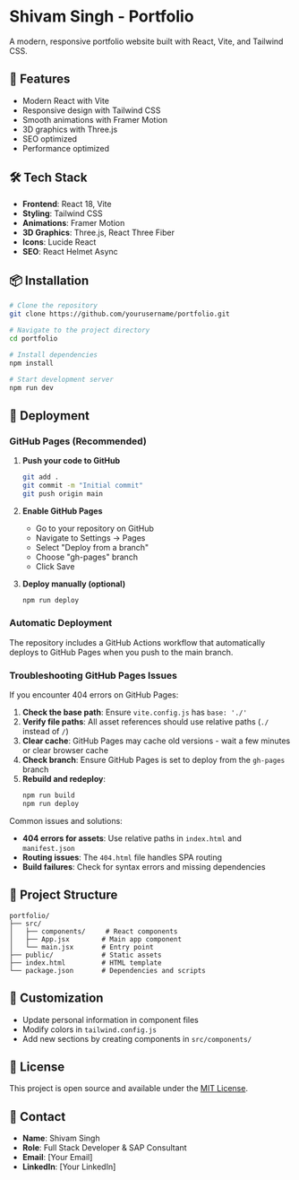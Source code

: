 # Shivam Singh - Portfolio

A modern, responsive portfolio website built with React, Vite, and Tailwind CSS.

## 🚀 Features

- Modern React with Vite
- Responsive design with Tailwind CSS
- Smooth animations with Framer Motion
- 3D graphics with Three.js
- SEO optimized
- Performance optimized

## 🛠️ Tech Stack

- **Frontend**: React 18, Vite
- **Styling**: Tailwind CSS
- **Animations**: Framer Motion
- **3D Graphics**: Three.js, React Three Fiber
- **Icons**: Lucide React
- **SEO**: React Helmet Async

## 📦 Installation

```bash
# Clone the repository
git clone https://github.com/yourusername/portfolio.git

# Navigate to the project directory
cd portfolio

# Install dependencies
npm install

# Start development server
npm run dev
```

## 🚀 Deployment

### GitHub Pages (Recommended)

1. **Push your code to GitHub**
   ```bash
   git add .
   git commit -m "Initial commit"
   git push origin main
   ```

2. **Enable GitHub Pages**
   - Go to your repository on GitHub
   - Navigate to Settings → Pages
   - Select "Deploy from a branch"
   - Choose "gh-pages" branch
   - Click Save

3. **Deploy manually (optional)**
   ```bash
   npm run deploy
   ```

### Automatic Deployment

The repository includes a GitHub Actions workflow that automatically deploys to GitHub Pages when you push to the main branch.

### Troubleshooting GitHub Pages Issues

If you encounter 404 errors on GitHub Pages:

1. **Check the base path**: Ensure `vite.config.js` has `base: './'`
2. **Verify file paths**: All asset references should use relative paths (`./` instead of `/`)
3. **Clear cache**: GitHub Pages may cache old versions - wait a few minutes or clear browser cache
4. **Check branch**: Ensure GitHub Pages is set to deploy from the `gh-pages` branch
5. **Rebuild and redeploy**:
   ```bash
   npm run build
   npm run deploy
   ```

Common issues and solutions:
- **404 errors for assets**: Use relative paths in `index.html` and `manifest.json`
- **Routing issues**: The `404.html` file handles SPA routing
- **Build failures**: Check for syntax errors and missing dependencies

## 📁 Project Structure

```
portfolio/
├── src/
│   ├── components/     # React components
│   ├── App.jsx        # Main app component
│   └── main.jsx       # Entry point
├── public/            # Static assets
├── index.html         # HTML template
└── package.json       # Dependencies and scripts
```

## 🎨 Customization

- Update personal information in component files
- Modify colors in `tailwind.config.js`
- Add new sections by creating components in `src/components/`

## 📄 License

This project is open source and available under the [MIT License](LICENSE).

## 👤 Contact

- **Name**: Shivam Singh
- **Role**: Full Stack Developer & SAP Consultant
- **Email**: [Your Email]
- **LinkedIn**: [Your LinkedIn] 